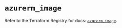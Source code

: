 # `azurerm_image`

Refer to the Terraform Registry for docs: [`azurerm_image`](https://registry.terraform.io/providers/hashicorp/azurerm/4.45.1/docs/resources/image).
